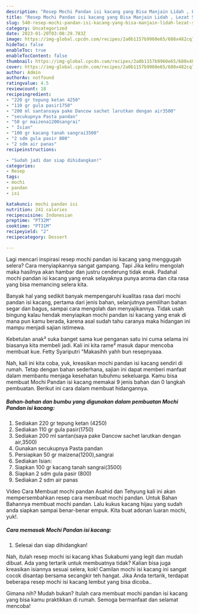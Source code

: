 ```yaml
---
description: "Resep Mochi Pandan isi kacang yang Bisa Manjain Lidah , Lezat Sekali"
title: "Resep Mochi Pandan isi kacang yang Bisa Manjain Lidah , Lezat Sekali"
slug: 540-resep-mochi-pandan-isi-kacang-yang-bisa-manjain-lidah-lezat-sekali
category: Uncategorized
date: 2023-01-20T03:08:29.783Z
image: https://img-global.cpcdn.com/recipes/2a0b1157b9960e65/680x482cq70/mochi-pandan-isi-kacang-foto-resep-utama.jpg
hideToc: false
enableToc: true
enableTocContent: false
thumbnail: https://img-global.cpcdn.com/recipes/2a0b1157b9960e65/680x482cq70/mochi-pandan-isi-kacang-foto-resep-utama.jpg
cover: https://img-global.cpcdn.com/recipes/2a0b1157b9960e65/680x482cq70/mochi-pandan-isi-kacang-foto-resep-utama.jpg
author: Admin
authorAv: notfound
ratingvalue: 4.5
reviewcount: 18
recipeingredient:
- "220 gr tepung ketan 4250"
- "110 gr gula pasir1750"
- "200 ml santansaya pake Dancow sachet larutkan dengan air3500"
- "secukupnya Pasta pandan"
- "50 gr maizena1200sangrai"
- " Isian"
- "100 gr kacang tanah sangrai3500"
- "2 sdm gula pasir 800"
- "2 sdm air panas"
recipeinstructions:

- "Sudah jadi dan siap dihidangkan!"
categories:
- Resep
tags:
- mochi
- pandan
- isi

katakunci: mochi pandan isi 
nutrition: 241 calories
recipecuisine: Indonesian
preptime: "PT32M"
cooktime: "PT31M"
recipeyield: "2"
recipecategory: Dessert

---
```



Lagi mencari inspirasi resep mochi pandan isi kacang yang menggugah selera? Cara menyiapkannya sangat gampang. Tapi Jika keliru mengolah maka hasilnya akan hambar dan justru cenderung tidak enak. Padahal mochi pandan isi kacang yang enak selayaknya punya aroma dan cita rasa yang bisa memancing selera kita.


Banyak hal yang sedikit banyak mempengaruhi kualitas rasa dari mochi pandan isi kacang, pertama dari jenis bahan, selanjutnya pemilihan bahan segar dan bagus, sampai cara mengolah dan menyajikannya. Tidak usah bingung kalau hendak menyiapkan mochi pandan isi kacang yang enak di mana pun kamu berada, karena asal sudah tahu caranya maka hidangan ini mampu menjadi sajian istimewa.

Kebetulan anak² suka banget sama kue penganan satu ini cuma selama ini biasanya kita membeli jadi. Kali ini kita rame² masuk dapur mencoba membuat kue. Fetty Syariputri &#34;Makasihh yahh bun resepnyaaa.


Nah, kali ini kita coba, yuk, kreasikan mochi pandan isi kacang sendiri di rumah. Tetap dengan bahan sederhana, sajian ini dapat memberi manfaat dalam membantu menjaga kesehatan tubuhmu sekeluarga. Kamu bisa membuat Mochi Pandan isi kacang memakai 9 jenis bahan dan 0 langkah pembuatan. Berikut ini cara dalam membuat hidangannya.

<!--inarticleads1-->

##### Bahan-bahan dan bumbu yang digunakan dalam pembuatan Mochi Pandan isi kacang:

1. Sediakan 220 gr tepung ketan (4250)
1. Sediakan 110 gr gula pasir(1750)
1. Sediakan 200 ml santan(saya pake Dancow sachet larutkan dengan air,3500)
1. Gunakan secukupnya Pasta pandan
1. Persiapkan 50 gr maizena(1200),sangrai
1. Sediakan  Isian:
1. Siapkan 100 gr kacang tanah sangrai(3500)
1. Siapkan 2 sdm gula pasir (800)
1. Sediakan 2 sdm air panas


Video Cara Membuat mochi pandan Asahid dan Tehyung kali ini akan mempersembahkan resep cara membuat mochi pandan. Untuk Bahan Bahannya membuat mochi pandan. Lalu kukus kacang hijau yang sudah anda siapkan sampai benar-benar empuk. Kita buat adonan luaran mochi, yuk!. 

<!--inarticleads2-->

##### Cara memasak Mochi Pandan isi kacang:


1. Selesai dan siap dihidangkan!

Nah, itulah resep mochi isi kacang khas Sukabumi yang legit dan mudah dibuat. Ada yang tertarik untuk membuatnya tidak? Kalian bisa juga kreasikan isiannya sesuai selera, kok! Camilan mochi isi kacang ini sangat cocok disantap bersama secangkir teh hangat. Jika Anda tertarik, terdapat beberapa resep mochi isi kacang lembut yang bisa dicoba.. 

Gimana nih? Mudah bukan? Itulah cara membuat mochi pandan isi kacang yang bisa kamu praktikkan di rumah. Semoga bermanfaat dan selamat mencoba!
